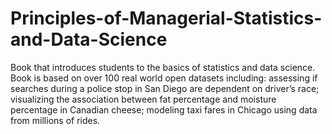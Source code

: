 # Principles-of-Managerial-Statistics-and-Data-Science
Book that introduces students to the basics of statistics and data science. Book is based on over 100 real world open datasets including: assessing if searches during a police stop in San Diego are dependent on driver’s race; visualizing the association between fat percentage and moisture percentage in Canadian cheese; modeling taxi fares in Chicago using data from millions of rides.
